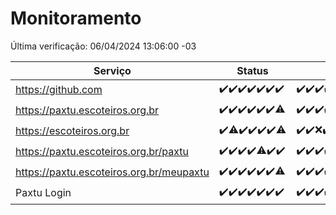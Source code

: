 # Monitoramento

Última verificação: 06/04/2024 13:06:00 -03

|Serviço|Status|Últimas 24h|
|---|---|---|
|https://github.com|<span title="2024-03-30: OK=24">✔️</span><span title="2024-03-31: OK=24">✔️</span><span title="2024-04-01: OK=24">✔️</span><span title="2024-04-02: OK=24">✔️</span><span title="2024-04-03: OK=24">✔️</span><span title="2024-04-04: OK=24">✔️</span><span title="2024-04-05: OK=16">✔️</span>|<span title="05/04/2024 13:08:00 -03 : 200">✔️</span><span title="05/04/2024 14:04:00 -03 : 200">✔️</span><span title="05/04/2024 15:08:00 -03 : 200">✔️</span><span title="05/04/2024 16:07:00 -03 : 200">✔️</span><span title="05/04/2024 17:07:00 -03 : 200">✔️</span><span title="05/04/2024 18:06:00 -03 : 200">✔️</span><span title="05/04/2024 19:06:00 -03 : 200">✔️</span><span title="05/04/2024 20:06:00 -03 : 200">✔️</span><span title="05/04/2024 21:29:00 -03 : 200">✔️</span><span title="05/04/2024 22:37:00 -03 : 200">✔️</span><span title="05/04/2024 23:13:00 -03 : 200">✔️</span><span title="06/04/2024 00:07:00 -03 : 200">✔️</span><span title="06/04/2024 01:08:00 -03 : 200">✔️</span><span title="06/04/2024 02:06:00 -03 : 200">✔️</span><span title="06/04/2024 03:08:00 -03 : 200">✔️</span><span title="06/04/2024 04:06:00 -03 : 200">✔️</span><span title="06/04/2024 05:07:00 -03 : 200">✔️</span><span title="06/04/2024 06:07:00 -03 : 200">✔️</span><span title="06/04/2024 07:05:00 -03 : 200">✔️</span><span title="06/04/2024 08:02:00 -03 : 200">✔️</span><span title="06/04/2024 09:10:00 -03 : 200">✔️</span><span title="06/04/2024 10:04:00 -03 : 200">✔️</span><span title="06/04/2024 11:03:00 -03 : 200">✔️</span><span title="06/04/2024 12:03:00 -03 : 200">✔️</span><span title="06/04/2024 13:06:00 -03 : 200">✔️</span>|
|https://paxtu.escoteiros.org.br|<span title="2024-03-30: OK=24">✔️</span><span title="2024-03-31: OK=24">✔️</span><span title="2024-04-01: OK=24">✔️</span><span title="2024-04-02: OK=24">✔️</span><span title="2024-04-03: OK=24">✔️</span><span title="2024-04-04: OK=24">✔️</span><span title="2024-04-05: OK=15, Falhas=1">⚠️</span>|<span title="05/04/2024 13:08:00 -03 : 200">✔️</span><span title="05/04/2024 14:04:00 -03 : 200">✔️</span><span title="05/04/2024 15:08:00 -03 : 200">✔️</span><span title="05/04/2024 16:07:00 -03 : 200">✔️</span><span title="05/04/2024 17:07:00 -03 : 200">✔️</span><span title="05/04/2024 18:06:00 -03 : 200">✔️</span><span title="05/04/2024 19:06:00 -03 : 200">✔️</span><span title="05/04/2024 20:06:00 -03 : 200">✔️</span><span title="05/04/2024 21:29:00 -03 : 200">✔️</span><span title="05/04/2024 22:37:00 -03 : 0">❌</span><span title="05/04/2024 23:13:00 -03 : 200">✔️</span><span title="06/04/2024 00:07:00 -03 : 200">✔️</span><span title="06/04/2024 01:08:00 -03 : 200">✔️</span><span title="06/04/2024 02:06:00 -03 : 200">✔️</span><span title="06/04/2024 03:08:00 -03 : 200">✔️</span><span title="06/04/2024 04:06:00 -03 : 200">✔️</span><span title="06/04/2024 05:07:00 -03 : 200">✔️</span><span title="06/04/2024 06:07:00 -03 : 200">✔️</span><span title="06/04/2024 07:05:00 -03 : 200">✔️</span><span title="06/04/2024 08:02:00 -03 : 200">✔️</span><span title="06/04/2024 09:10:00 -03 : 200">✔️</span><span title="06/04/2024 10:04:00 -03 : 200">✔️</span><span title="06/04/2024 11:03:00 -03 : 200">✔️</span><span title="06/04/2024 12:03:00 -03 : 200">✔️</span><span title="06/04/2024 13:06:00 -03 : 200">✔️</span>|
|https://escoteiros.org.br|<span title="2024-03-30: OK=24">✔️</span><span title="2024-03-31: OK=23, Falhas=1">⚠️</span><span title="2024-04-01: OK=24">✔️</span><span title="2024-04-02: OK=24">✔️</span><span title="2024-04-03: OK=24">✔️</span><span title="2024-04-04: OK=24">✔️</span><span title="2024-04-05: OK=15, Falhas=1">⚠️</span>|<span title="05/04/2024 13:08:00 -03 : 200">✔️</span><span title="05/04/2024 14:04:00 -03 : 200">✔️</span><span title="05/04/2024 15:08:00 -03 : 403">❌</span><span title="05/04/2024 16:07:00 -03 : 200">✔️</span><span title="05/04/2024 17:07:00 -03 : 200">✔️</span><span title="05/04/2024 18:06:00 -03 : 0">❌</span><span title="05/04/2024 19:06:00 -03 : 200">✔️</span><span title="05/04/2024 20:06:00 -03 : 200">✔️</span><span title="05/04/2024 21:29:00 -03 : 200">✔️</span><span title="05/04/2024 22:38:00 -03 : 200">✔️</span><span title="05/04/2024 23:13:00 -03 : 200">✔️</span><span title="06/04/2024 00:07:00 -03 : 200">✔️</span><span title="06/04/2024 01:08:00 -03 : 200">✔️</span><span title="06/04/2024 02:06:00 -03 : 200">✔️</span><span title="06/04/2024 03:08:00 -03 : 200">✔️</span><span title="06/04/2024 04:06:00 -03 : 200">✔️</span><span title="06/04/2024 05:07:00 -03 : 200">✔️</span><span title="06/04/2024 06:07:00 -03 : 200">✔️</span><span title="06/04/2024 07:05:00 -03 : 200">✔️</span><span title="06/04/2024 08:02:00 -03 : 200">✔️</span><span title="06/04/2024 09:10:00 -03 : 200">✔️</span><span title="06/04/2024 10:04:00 -03 : 200">✔️</span><span title="06/04/2024 11:03:00 -03 : 200">✔️</span><span title="06/04/2024 12:03:00 -03 : 200">✔️</span><span title="06/04/2024 13:06:00 -03 : 200">✔️</span>|
|https://paxtu.escoteiros.org.br/paxtu|<span title="2024-03-30: OK=24">✔️</span><span title="2024-03-31: OK=24">✔️</span><span title="2024-04-01: OK=24">✔️</span><span title="2024-04-02: OK=24">✔️</span><span title="2024-04-03: OK=23, Falhas=1">⚠️</span><span title="2024-04-04: OK=24">✔️</span><span title="2024-04-05: OK=16">✔️</span>|<span title="05/04/2024 13:08:00 -03 : 200">✔️</span><span title="05/04/2024 14:04:00 -03 : 200">✔️</span><span title="05/04/2024 15:08:00 -03 : 200">✔️</span><span title="05/04/2024 16:07:00 -03 : 200">✔️</span><span title="05/04/2024 17:07:00 -03 : 200">✔️</span><span title="05/04/2024 18:06:00 -03 : 200">✔️</span><span title="05/04/2024 19:06:00 -03 : 200">✔️</span><span title="05/04/2024 20:06:00 -03 : 200">✔️</span><span title="05/04/2024 21:29:00 -03 : 200">✔️</span><span title="05/04/2024 22:38:00 -03 : 0">❌</span><span title="05/04/2024 23:13:00 -03 : 200">✔️</span><span title="06/04/2024 00:07:00 -03 : 200">✔️</span><span title="06/04/2024 01:08:00 -03 : 200">✔️</span><span title="06/04/2024 02:06:00 -03 : 200">✔️</span><span title="06/04/2024 03:08:00 -03 : 200">✔️</span><span title="06/04/2024 04:06:00 -03 : 200">✔️</span><span title="06/04/2024 05:07:00 -03 : 200">✔️</span><span title="06/04/2024 06:07:00 -03 : 200">✔️</span><span title="06/04/2024 07:05:00 -03 : 200">✔️</span><span title="06/04/2024 08:02:00 -03 : 200">✔️</span><span title="06/04/2024 09:10:00 -03 : 200">✔️</span><span title="06/04/2024 10:04:00 -03 : 200">✔️</span><span title="06/04/2024 11:03:00 -03 : 200">✔️</span><span title="06/04/2024 12:03:00 -03 : 200">✔️</span><span title="06/04/2024 13:06:00 -03 : 200">✔️</span>|
|https://paxtu.escoteiros.org.br/meupaxtu|<span title="2024-03-30: OK=24">✔️</span><span title="2024-03-31: OK=24">✔️</span><span title="2024-04-01: OK=24">✔️</span><span title="2024-04-02: OK=24">✔️</span><span title="2024-04-03: OK=24">✔️</span><span title="2024-04-04: OK=24">✔️</span><span title="2024-04-05: OK=15, Falhas=1">⚠️</span>|<span title="05/04/2024 13:08:00 -03 : 200">✔️</span><span title="05/04/2024 14:04:00 -03 : 200">✔️</span><span title="05/04/2024 15:08:00 -03 : 200">✔️</span><span title="05/04/2024 16:07:00 -03 : 200">✔️</span><span title="05/04/2024 17:07:00 -03 : 200">✔️</span><span title="05/04/2024 18:06:00 -03 : 200">✔️</span><span title="05/04/2024 19:06:00 -03 : 200">✔️</span><span title="05/04/2024 20:06:00 -03 : 200">✔️</span><span title="05/04/2024 21:29:00 -03 : 200">✔️</span><span title="05/04/2024 22:38:00 -03 : 0">❌</span><span title="05/04/2024 23:13:00 -03 : 200">✔️</span><span title="06/04/2024 00:07:00 -03 : 200">✔️</span><span title="06/04/2024 01:08:00 -03 : 200">✔️</span><span title="06/04/2024 02:06:00 -03 : 200">✔️</span><span title="06/04/2024 03:08:00 -03 : 200">✔️</span><span title="06/04/2024 04:06:00 -03 : 200">✔️</span><span title="06/04/2024 05:07:00 -03 : 200">✔️</span><span title="06/04/2024 06:07:00 -03 : 200">✔️</span><span title="06/04/2024 07:05:00 -03 : 200">✔️</span><span title="06/04/2024 08:02:00 -03 : 200">✔️</span><span title="06/04/2024 09:10:00 -03 : 200">✔️</span><span title="06/04/2024 10:04:00 -03 : 200">✔️</span><span title="06/04/2024 11:03:00 -03 : 200">✔️</span><span title="06/04/2024 12:03:00 -03 : 200">✔️</span><span title="06/04/2024 13:06:00 -03 : 200">✔️</span>|
|Paxtu Login|<span title="2024-03-30: OK=24">✔️</span><span title="2024-03-31: OK=24">✔️</span><span title="2024-04-01: OK=24">✔️</span><span title="2024-04-02: OK=24">✔️</span><span title="2024-04-03: OK=24">✔️</span><span title="2024-04-04: OK=24">✔️</span><span title="2024-04-05: OK=16">✔️</span>|<span title="05/04/2024 13:08:00 -03 : 200">✔️</span><span title="05/04/2024 14:04:00 -03 : 200">✔️</span><span title="05/04/2024 15:08:00 -03 : 200">✔️</span><span title="05/04/2024 16:07:00 -03 : 200">✔️</span><span title="05/04/2024 17:07:00 -03 : 200">✔️</span><span title="05/04/2024 18:06:00 -03 : 200">✔️</span><span title="05/04/2024 19:06:00 -03 : 200">✔️</span><span title="05/04/2024 20:06:00 -03 : 200">✔️</span><span title="05/04/2024 21:29:00 -03 : 200">✔️</span><span title="05/04/2024 22:38:00 -03 : 200">✔️</span><span title="05/04/2024 23:13:00 -03 : 200">✔️</span><span title="06/04/2024 00:07:00 -03 : 200">✔️</span><span title="06/04/2024 01:08:00 -03 : 200">✔️</span><span title="06/04/2024 02:06:00 -03 : 200">✔️</span><span title="06/04/2024 03:08:00 -03 : 200">✔️</span><span title="06/04/2024 04:06:00 -03 : 200">✔️</span><span title="06/04/2024 05:07:00 -03 : 200">✔️</span><span title="06/04/2024 06:07:00 -03 : 200">✔️</span><span title="06/04/2024 07:05:00 -03 : 200">✔️</span><span title="06/04/2024 08:02:00 -03 : 200">✔️</span><span title="06/04/2024 09:10:00 -03 : 200">✔️</span><span title="06/04/2024 10:04:00 -03 : 200">✔️</span><span title="06/04/2024 11:03:00 -03 : 200">✔️</span><span title="06/04/2024 12:03:00 -03 : 200">✔️</span><span title="06/04/2024 13:06:00 -03 : 200">✔️</span>|
